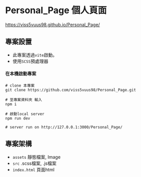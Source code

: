 # Personal_Page 個人頁面

https://viss5vuus98.github.io/Personal_Page/

## 專案設置

- 此專案透過`vite`啟動。
- 使用`SCSS`預處理器

####  在本機啟動專案
```
# clone 本專案 
git clone https://github.com/viss5vuus98/Personal_Page.git

# 至專案資料夾 輸入
npm i

# 啟動local server
npm run dev

# server run on http://127.0.0.1:3000/Personal_Page/

```
## 專案架構

- `assets` 靜態檔案, Image
- `src` .scss檔案, .js檔案
- `index.html` 頁面html
